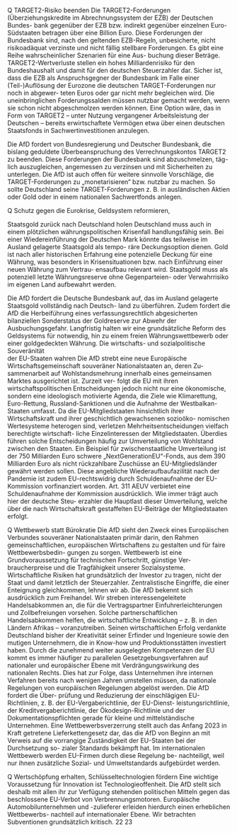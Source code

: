  
Q TARGET2-Risiko beenden
Die TARGET2-Forderungen (Überziehungskredite im Abrechnungssystem der EZB) der Deutschen Bundes-
bank gegenüber der EZB bzw. indirekt gegenüber einzelnen Euro-Südstaaten betragen über eine Billion Euro. 
Diese Forderungen der Bundesbank sind, nach den geltenden EZB-Regeln, unbesicherte, nicht risikoadäquat 
verzinste und nicht fällig stellbare Forderungen. Es gibt eine Reihe wahrscheinlicher Szenarien für eine Aus-
buchung dieser Beträge. TARGET2-Wertverluste stellen ein hohes Milliardenrisiko für den Bundeshaushalt 
und damit für den deutschen Steuerzahler dar. Sicher ist, dass die EZB als Anspruchsgegner der Bundesbank 
im Falle einer (Teil-)Auflösung der Eurozone die deutschen TARGET-Forderungen nur noch in abgewer-
teten Euros oder gar nicht mehr begleichen wird. Die uneinbringlichen Forderungssalden müssen nutzbar 
gemacht werden, wenn sie schon nicht abgeschmolzen werden können. Eine Option wäre, das in Form von 
TARGET2 – unter Nutzung vergangener Arbeitsleistung der Deutschen – bereits erwirtschaftete Vermögen 
etwa über einen deutschen Staatsfonds in Sachwertinvestitionen anzulegen.
 
Die AfD fordert von Bundesregierung und Deutscher Bundesbank, die bislang geduldete Überbeanspruchung 
des Verrechnungskontos TARGET2 zu beenden. Diese Forderungen der Bundesbank sind abzuschmelzen, täg-
lich auszugleichen, angemessen zu verzinsen und mit Sicherheiten zu unterlegen. Die AfD ist auch offen für 
weitere sinnvolle Vorschläge, die TARGET-Forderungen zu „monetarisieren“ bzw. nutzbar zu machen. So sollte 
Deutschland seine TARGET-Forderungen z. B. in ausländischen Aktien oder Gold oder in einem nationalen 
Sachwertfonds anlegen. 
 
Q Schutz gegen die Eurokrise, Geldsystem reformieren,  
 
Staatsgold zurück nach Deutschland holen
Deutschland muss auch in einem plötzlichen währungspolitischen Krisenfall handlungsfähig sein. Bei einer 
Wiedereinführung der Deutschen Mark könnte das teilweise im Ausland gelagerte Staatsgold als tempo-
räre Deckungsoption dienen. Gold ist nach aller historischen Erfahrung eine potenzielle Deckung für eine 
Währung, was besonders in Krisensituationen bzw. nach Einführung einer neuen Währung zum Vertrau-
ensaufbau relevant wird. Staatsgold muss als potenziell letzte Währungsreserve ohne Gegenparteien- oder 
Verwahrrisiko im eigenen Land aufbewahrt werden.
 
Die AfD fordert die Deutsche Bundesbank auf, das im Ausland gelagerte Staatsgold vollständig nach Deutsch-
land zu überführen. Zudem fordert die AfD die Herbeiführung eines verfassungsrechtlich abgesicherten 
bilanziellen Sonderstatus der Goldreserve zur Abwehr der Ausbuchungsgefahr. Langfristig halten wir eine 
grundsätzliche Reform des Geldsystems für notwendig, hin zu einem freien Währungswettbewerb oder einer 
goldgedeckten Währung. 
Die wirtschafts- und sozialpolitische Souveränität  
der EU-Staaten wahren
Die AfD strebt eine neue Europäische Wirtschaftsgemeinschaft souveräner Nationalstaaten an, deren Zu-
sammenarbeit auf Wohlstandsmehrung innerhalb eines gemeinsamen Marktes ausgerichtet ist. Zurzeit ver-
folgt die EU mit ihren wirtschaftspolitischen Entscheidungen jedoch nicht nur eine ökonomische, sondern 
eine ideologisch motivierte Agenda, die Ziele wie Klimarettung, Euro-Rettung, Russland-Sanktionen und die 
Aufnahme der Westbalkan-Staaten umfasst. 
Da die EU-Mitgliedstaaten hinsichtlich ihrer Wirtschaftskraft und ihrer geschichtlich gewachsenen sozioöko-
nomischen Wertesysteme heterogen sind, verletzen Mehrheitsentscheidungen vielfach berechtigte wirtschaft-
liche Einzelinteressen der Mitgliedstaaten. Überdies führen solche Entscheidungen häufig zur Umverteilung 
von Wohlstand zwischen den Staaten. Ein Beispiel für zwischenstaatliche Umverteilung ist der 750 Milliarden 
Euro schwere „NextGenerationEU“-Fonds, aus dem 390 Milliarden Euro als nicht rückzahlbare Zuschüsse an 
EU-Mitgliedsländer gewährt werden sollen. Diese angebliche Wiederaufbaufazilität nach der Pandemie ist 
zudem EU-rechtswidrig durch Schuldenaufnahme der EU-Kommission vorfinanziert worden. Art. 311 AEUV 
verbietet eine Schuldenaufnahme der Kommission ausdrücklich. Wie immer trägt auch hier der deutsche Steu-
erzahler die Hauptlast dieser Umverteilung, welche über die nach Wirtschaftskraft gestaffelten EU-Beiträge der 
Mitgliedstaaten erfolgt.
 
Q Wettbewerb statt Bürokratie
Die AfD sieht den Zweck eines Europäischen Verbundes souveräner Nationalstaaten primär darin, den 
Rahmen gemeinschaftlichen, europäischen Wirtschaftens zu gestalten und für faire Wettbewerbsbedin-
gungen zu sorgen. Wettbewerb ist eine Grundvoraussetzung für technischen Fortschritt, günstige Ver-
braucherpreise und die Tragfähigkeit unserer Sozialsysteme. Wirtschaftliche Risiken hat grundsätzlich der 
Investor zu tragen, nicht der Staat und damit letztlich der Steuerzahler. Zentralistische Eingriffe, die einer 
Enteignung gleichkommen, lehnen wir ab.
Die AfD bekennt sich ausdrücklich zum Freihandel. Wir streben interessengeleitete Handelsabkommen an, 
die für die Vertragspartner Einfuhrerleichterungen und Zollbefreiungen vorsehen. Solche partnerschaftlichen 
Handelsabkommen helfen, die wirtschaftliche Entwicklung – z. B. in den Ländern Afrikas – voranzutreiben. 
Seinen wirtschaftlichen Erfolg verdankte Deutschland bisher der Kreativität seiner Erfinder und Ingenieure 
sowie den mutigen Unternehmern, die in Know-how und Produktionsstätten investiert haben.
Durch die zunehmend weiter ausgelegten Kompetenzen der EU kommt es immer häufiger zu parallelen 
Gesetzgebungsverfahren auf nationaler und europäischer Ebene mit Verdrängungswirkung des nationalen 
Rechts. Dies hat zur Folge, dass Unternehmen ihre internen Verfahren bereits nach wenigen Jahren umstellen 
müssen, da nationale Regelungen von europäischen Regelungen abgelöst werden. Die AfD fordert die Über-
prüfung und Reduzierung der einschlägigen EU-Richtlinien, z. B. der EU-Vergaberichtlinie, der EU-Dienst-
leistungsrichtlinie, der Kreditvergaberichtlinie, der Ökodesign-Richtlinie und der Dokumentationspflichten 
gerade für kleine und mittelständische Unternehmen.
Eine Wettbewerbsverzerrung stellt auch das Anfang 2023 in Kraft getretene Lieferkettengesetz dar, das die 
AfD von Beginn an mit Verweis auf die vorrangige Zuständigkeit der EU-Staaten bei der Durchsetzung so-
zialer Standards bekämpft hat. Im internationalen Wettbewerb werden EU-Firmen durch diese Regelung be-
nachteiligt, weil nur ihnen zusätzliche Sozial- und Umweltstandards aufgebürdet werden. 
 
Q Wertschöpfung erhalten, Schlüsseltechnologien fördern
Eine wichtige Voraussetzung für Innovation ist Technologieoffenheit. Die AfD stellt sich deshalb mit allen ihr 
zur Verfügung stehenden politischen Mitteln gegen das beschlossene EU-Verbot von Verbrennungsmotoren. 
Europäische Automobilunternehmen und -zulieferer erleiden hierdurch einen erheblichen Wettbewerbs-
nachteil auf internationaler Ebene. Wir betrachten Subventionen grundsätzlich kritisch. 
22
23
